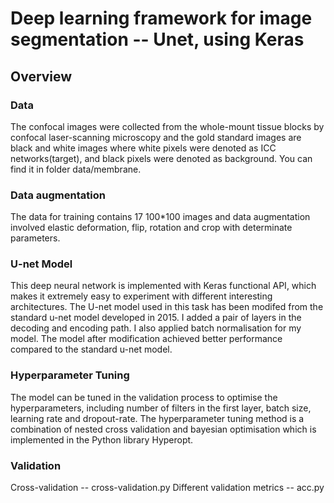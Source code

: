 # Deep learning framework for image segmentation -- Unet, using Keras

## Overview

### Data
The confocal images were collected from the whole-mount tissue blocks by confocal laser-scanning microscopy and the gold standard images are black and white images where white pixels were denoted as ICC networks(target), and black pixels were denoted as background. You can find it in folder data/membrane.

### Data augmentation
The data for training contains 17 100*100 images and data augmentation involved elastic deformation, flip, rotation and crop with determinate parameters.

### U-net Model
This deep neural network is implemented with Keras functional API, which makes it extremely easy to experiment with different interesting architectures. The U-net model used in this task has been modifed from the standard u-net model developed in 2015. I added a pair of layers in the decoding and encoding path. I also applied batch normalisation for my model. The model after modification achieved better performance compared to the standard u-net model.

### Hyperparameter Tuning
The model can be tuned in the validation process to optimise the hyperparameters, including number of filters in the first layer, batch size, learning rate and dropout-rate.  The hyperparameter tuning method is a combination of nested cross validation and bayesian optimisation which is implemented in the Python library Hyperopt.

### Validation
Cross-validation -- cross-validation.py
Different validation metrics -- acc.py 



